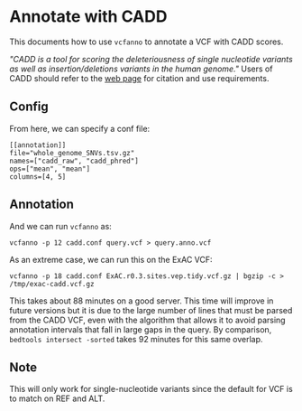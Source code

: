 Annotate with CADD
==================

This documents how to use `vcfanno` to annotate a VCF with CADD scores.

*"CADD is a tool for scoring the deleteriousness of single nucleotide variants as well as insertion/deletions variants in the human genome."*
Users of CADD should refer to the [web page](http://cadd.gs.washington.edu/info) for citation and use requirements.

Config
------

From here, we can specify a conf file:

```
[[annotation]]
file="whole_genome_SNVs.tsv.gz"
names=["cadd_raw", "cadd_phred"]
ops=["mean", "mean"]
columns=[4, 5]
```

Annotation
----------

And we can run `vcfanno` as:

```
vcfanno -p 12 cadd.conf query.vcf > query.anno.vcf
```

As an extreme case, we can run this on the ExAC VCF:

```Shell
vcfanno -p 18 cadd.conf ExAC.r0.3.sites.vep.tidy.vcf.gz | bgzip -c > /tmp/exac-cadd.vcf.gz
```

This takes about 88 minutes on a good server. This time will improve in future versions but it
is due to the large number of lines that must be parsed from the CADD VCF, even with the algorithm
that allows it to avoid parsing annotation intervals that fall in large gaps in the query. By
comparison, `bedtools intersect -sorted` takes 92 minutes for this same overlap.

Note
----

This will only work for single-nucleotide variants since the default for VCF is to match on REF and ALT.

